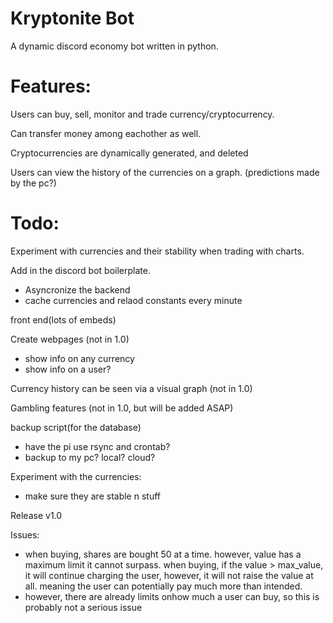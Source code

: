 # Kryptonite Bot

 A dynamic discord economy bot written in python.

# Features:

 Users can buy, sell, monitor and trade currency/cryptocurrency.

Can transfer money among eachother as well.

Cryptocurrencies are dynamically generated, and deleted

Users can view the history of the currencies on a graph. (predictions made by the pc?)


# Todo:
 
Experiment with currencies and their stability when trading with charts.

Add in the discord bot boilerplate.
- Asyncronize the backend
- cache currencies and relaod constants every minute

front end(lots of embeds)

Create webpages (not in 1.0)
- show info on any currency
-  show info on a user?
    
Currency history can be seen via a visual graph (not in 1.0)

Gambling features (not in 1.0, but will be added ASAP)

backup script(for the database)
- have the pi use rsync and crontab?
- backup to my pc? local? cloud?

Experiment with the currencies:
- make sure they are stable n stuff

Release v1.0

Issues:
- when buying, shares are bought 50 at a time. however, value has a maximum limit it cannot surpass. when buying, if the value > max_value, it will continue charging the user, however, it will not raise the value at all. meaning the user can potentially pay much more than intended.
- however, there are already limits onhow much a user can buy, so this is probably not a serious issue
